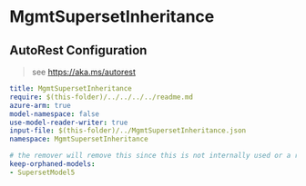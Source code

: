 # MgmtSupersetInheritance

## AutoRest Configuration

> see https://aka.ms/autorest

``` yaml
title: MgmtSupersetInheritance
require: $(this-folder)/../../../../readme.md
azure-arm: true
model-namespace: false
use-model-reader-writer: true
input-file: $(this-folder)/../MgmtSupersetInheritance.json
namespace: MgmtSupersetInheritance

# the remover will remove this since this is not internally used or a reference type if we do not have this configuration
keep-orphaned-models:
- SupersetModel5
```
